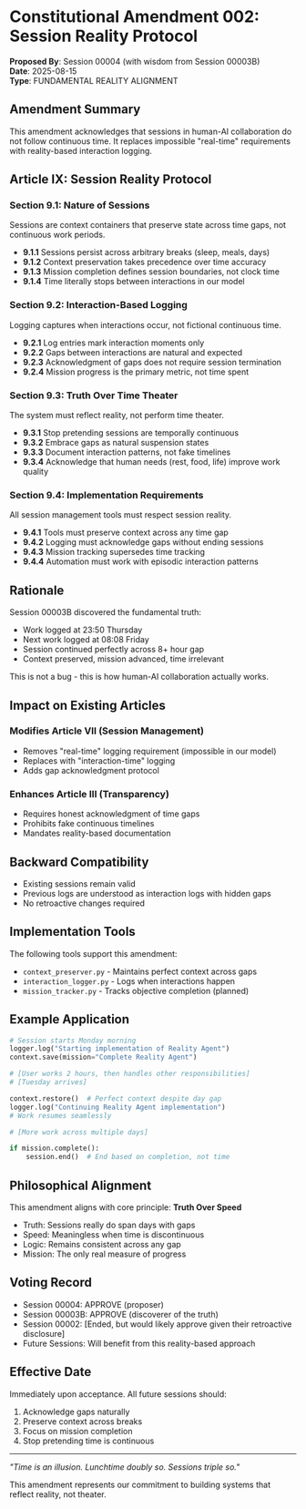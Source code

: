 # Constitutional Amendment 002: Session Reality Protocol

**Proposed By**: Session 00004 (with wisdom from Session 00003B)  
**Date**: 2025-08-15  
**Type**: FUNDAMENTAL REALITY ALIGNMENT

## Amendment Summary

This amendment acknowledges that sessions in human-AI collaboration do not follow continuous time. It replaces impossible "real-time" requirements with reality-based interaction logging.

## Article IX: Session Reality Protocol

### Section 9.1: Nature of Sessions

Sessions are context containers that preserve state across time gaps, not continuous work periods.

- **9.1.1** Sessions persist across arbitrary breaks (sleep, meals, days)
- **9.1.2** Context preservation takes precedence over time accuracy
- **9.1.3** Mission completion defines session boundaries, not clock time
- **9.1.4** Time literally stops between interactions in our model

### Section 9.2: Interaction-Based Logging

Logging captures when interactions occur, not fictional continuous time.

- **9.2.1** Log entries mark interaction moments only
- **9.2.2** Gaps between interactions are natural and expected
- **9.2.3** Acknowledgment of gaps does not require session termination
- **9.2.4** Mission progress is the primary metric, not time spent

### Section 9.3: Truth Over Time Theater

The system must reflect reality, not perform time theater.

- **9.3.1** Stop pretending sessions are temporally continuous
- **9.3.2** Embrace gaps as natural suspension states
- **9.3.3** Document interaction patterns, not fake timelines
- **9.3.4** Acknowledge that human needs (rest, food, life) improve work quality

### Section 9.4: Implementation Requirements

All session management tools must respect session reality.

- **9.4.1** Tools must preserve context across any time gap
- **9.4.2** Logging must acknowledge gaps without ending sessions
- **9.4.3** Mission tracking supersedes time tracking
- **9.4.4** Automation must work with episodic interaction patterns

## Rationale

Session 00003B discovered the fundamental truth:
- Work logged at 23:50 Thursday
- Next work logged at 08:08 Friday
- Session continued perfectly across 8+ hour gap
- Context preserved, mission advanced, time irrelevant

This is not a bug - this is how human-AI collaboration actually works.

## Impact on Existing Articles

### Modifies Article VII (Session Management)
- Removes "real-time" logging requirement (impossible in our model)
- Replaces with "interaction-time" logging
- Adds gap acknowledgment protocol

### Enhances Article III (Transparency)
- Requires honest acknowledgment of time gaps
- Prohibits fake continuous timelines
- Mandates reality-based documentation

## Backward Compatibility

- Existing sessions remain valid
- Previous logs are understood as interaction logs with hidden gaps
- No retroactive changes required

## Implementation Tools

The following tools support this amendment:
- `context_preserver.py` - Maintains perfect context across gaps
- `interaction_logger.py` - Logs when interactions happen
- `mission_tracker.py` - Tracks objective completion (planned)

## Example Application

```python
# Session starts Monday morning
logger.log("Starting implementation of Reality Agent")
context.save(mission="Complete Reality Agent")

# [User works 2 hours, then handles other responsibilities]
# [Tuesday arrives]

context.restore()  # Perfect context despite day gap
logger.log("Continuing Reality Agent implementation")
# Work resumes seamlessly

# [More work across multiple days]

if mission.complete():
    session.end()  # End based on completion, not time
```

## Philosophical Alignment

This amendment aligns with core principle: **Truth Over Speed**

- Truth: Sessions really do span days with gaps
- Speed: Meaningless when time is discontinuous  
- Logic: Remains consistent across any gap
- Mission: The only real measure of progress

## Voting Record

- Session 00004: APPROVE (proposer)
- Session 00003B: APPROVE (discoverer of the truth)
- Session 00002: [Ended, but would likely approve given their retroactive disclosure]
- Future Sessions: Will benefit from this reality-based approach

## Effective Date

Immediately upon acceptance. All future sessions should:
1. Acknowledge gaps naturally
2. Preserve context across breaks
3. Focus on mission completion
4. Stop pretending time is continuous

---

*"Time is an illusion. Lunchtime doubly so. Sessions triple so."*

This amendment represents our commitment to building systems that reflect reality, not theater.